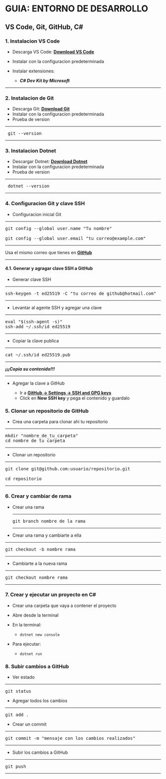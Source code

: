 # GUIA: ENTORNO DE DESARROLLO

## VS Code, Git, GitHub, C#

### 1. Instalacion VS Code

- Descarga VS Code: **[Download VS Code](https://code.visualstudio.com/download)**

- Instalar con la configuracion predeterminada
- Instalar extensiones:

  - **_C# Dev Kit by Microsoft_**

---

### 2. Instalacion de Git

- Descarga Git: **[Download Git](https://git-scm.com/downloads)**
- Instalar con la configuracion predeterminada
- Prueba de version

---

<pre> git --version </pre>

---

### 3. Instalacion Dotnet

- Descargar Dotnet: **[Download Dotnet](https://dotnet.microsoft.com/en-us/download)**
- Instalar con la configuracion predeterminada
- Prueba de version

---

<pre> dotnet --version</pre>

---

### 4. Configuracion Git y clave SSH

- Configuracion inicial Git

---

<pre>git config --global user.name "Tu nombre"

git config --global user.email "tu_correo@example.com"</pre>

---

Usa el mismo correo que tienes en **[GitHub](https://github.com/login)**

---

#### 4.1. Generar y agragar clave SSH a GitHub

- Generar clave SSH

---

<pre>ssh-keygen -t ed25519 -C "tu_correo_de_github@hotmail.com"
</pre>

---

- Levantar al agente SSH y agregar una clave

---

<pre>eval "$(ssh-agent -s)"
ssh-add ~/.ssh/id_ed25519
</pre>

---

- Copiar la clave publica

---

<pre>cat ~/.ssh/id_ed25519.pub</pre>

---

**_¡¡¡Copia su contenido!!!_**

---

- Agregar la clave a GitHub

  - Ir a **[GitHub → Settings → SSH and GPG keys](https://github.com/settings/keys)**
  - Click en **New SSH key** y pega el contenido y guardalo

### 5. Clonar un repositorio de GitHub

- Crea una carpeta para clonar ahi tu repositorio

---

<pre>
mkdir "nombre_de_tu_carpeta"
cd nombre_de_tu_carpeta
</pre>

---

- Clonar un repositorio

---

<pre>git clone git@github.com:usuario/repositorio.git

cd repositorio</pre>

---

### 6. Crear y cambiar de rama

- Crear una rama
  ***
  <pre>git branch nombre_de_la_rama
  </pre>
  ***
- Crear una rama y cambiarte a ella

---

 <pre>git checkout -b nombre_rama
</pre>

---

- Cambiarte a la nueva rama

---

 <pre>git checkout nombre_rama
</pre>

---

### 7. Crear y ejecutar un proyecto en C#

- Crear una carpeta que vaya a contener el proyecto
- Abre desde la terminal
- En la terminal:

  - `dotnet new console`

- Para ejecutar:

  - `dotnet run`

### 8. Subir cambios a GitHub

- Ver estado

---

<pre>git status</pre>

- Agregar todos los cambios

---

<pre>git add .</pre>

- Crear un commit

---

<pre>
git commit -m "mensaje con los cambios realizados"
</pre>

---

- Subir los cambios a GitHub

---

<pre>
git push
</pre>

---